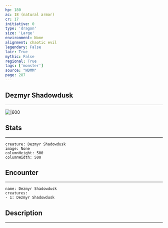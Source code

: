 ```yaml
---
hp: 180
ac: 18 (natural armor)
cr: 17
initiative: 0
type: 'dragon'    
size: 'Large'
environment: None
alignment: chaotic evil
legendary: False
lair: True
mythic: False
regional: True
tags: ['monster']
source: "WDMM"
page: 287
---
```


## Dezmyr Shadowdusk
---

![|600](D:/Program%20Files/5e.tools/img/bestiary/WDMM/Dezmyr%20Shadowdusk.jpg)

## Stats
---

```statblock
creature: Dezmyr Shadowdusk
image: None
columnHeight: 500
columnWidth: 500
```

## Encounter
---

```encounter-table
name: Dezmyr Shadowdusk
creatures:
- 1: Dezmyr Shadowdusk
```

## Description
---




